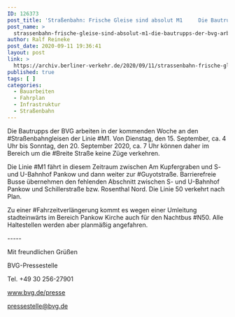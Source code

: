 ```yaml
---
ID: 126373
post_title: 'Straßenbahn: Frische Gleise sind absolut M1     Die Bautrupps der BVG arbeiten in der kommenden Woche an den Straßenbahngleisen der Linie M1., aus BVG'
post_name: >
  strassenbahn-frische-gleise-sind-absolut-m1-die-bautrupps-der-bvg-arbeiten-in-der-kommenden-woche-an-den-strassenbahngleisen-der-linie-m1-aus-bvg
author: Ralf Reineke
post_date: 2020-09-11 19:36:41
layout: post
link: >
  https://archiv.berliner-verkehr.de/2020/09/11/strassenbahn-frische-gleise-sind-absolut-m1-die-bautrupps-der-bvg-arbeiten-in-der-kommenden-woche-an-den-strassenbahngleisen-der-linie-m1-aus-bvg/
published: true
tags: [ ]
categories:
  - Bauarbeiten
  - Fahrplan
  - Infrastruktur
  - Straßenbahn
---
```

<p style="font-weight: 400;">Die Bautrupps der BVG arbeiten in der kommenden Woche an den #Straßenbahngleisen der Linie #M1. Von Dienstag, den 15. September, ca. 4 Uhr bis Sonntag, den 20. September 2020, ca. 7 Uhr können daher im Bereich um die #Breite Straße keine Züge verkehren.</p>
<p style="font-weight: 400;">Die Linie #M1 fährt in diesem Zeitraum zwischen Am Kupfergraben und S- und U-Bahnhof Pankow und dann weiter zur #Guyotstraße. Barrierefreie Busse übernehmen den fehlenden Abschnitt zwischen S- und U-Bahnhof Pankow und Schillerstraße bzw. Rosenthal Nord. Die Linie 50 verkehrt nach Plan.

Zu einer #Fahrzeitverlängerung kommt es wegen einer Umleitung stadteinwärts im Bereich Pankow Kirche auch für den Nachtbus #N50. Alle Haltestellen werden aber planmäßig angefahren.</p>
<p style="font-weight: 400;">-----</p>
<p style="font-weight: 400;">Mit freundlichen Grüßen</p>
<p style="font-weight: 400;">BVG-Pressestelle</p>
<p style="font-weight: 400;">Tel. +49 30 256-27901</p>
<p style="font-weight: 400;"><a href="http://www.bvg.de/presse" data-saferedirecturl="https://www.google.com/url?q=http://www.bvg.de/presse&amp;source=gmail&amp;ust=1599989037976000&amp;usg=AFQjCNFNEZ-hKk-rMqIiLdLZg_KOI0fU3g">www.bvg.de/presse</a></p>
<p style="font-weight: 400;"><a href="mailto:pressestelle@bvg.de">pressestelle@bvg.de</a></p>